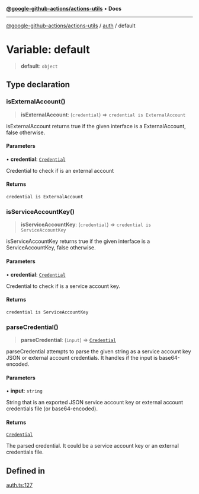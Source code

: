 [**@google-github-actions/actions-utils**](../../README.md) • **Docs**

***

[@google-github-actions/actions-utils](../../modules.md) / [auth](../README.md) / default

# Variable: default

> **default**: `object`

## Type declaration

### isExternalAccount()

> **isExternalAccount**: (`credential`) => `credential is ExternalAccount`

isExternalAccount returns true if the given interface is a ExternalAccount,
false otherwise.

#### Parameters

• **credential**: [`Credential`](../type-aliases/Credential.md)

Credential to check if is an external account

#### Returns

`credential is ExternalAccount`

### isServiceAccountKey()

> **isServiceAccountKey**: (`credential`) => `credential is ServiceAccountKey`

isServiceAccountKey returns true if the given interface is a
ServiceAccountKey, false otherwise.

#### Parameters

• **credential**: [`Credential`](../type-aliases/Credential.md)

Credential to check if is a service account key.

#### Returns

`credential is ServiceAccountKey`

### parseCredential()

> **parseCredential**: (`input`) => [`Credential`](../type-aliases/Credential.md)

parseCredential attempts to parse the given string as a service account key
JSON or external account credentials. It handles if the input is
base64-encoded.

#### Parameters

• **input**: `string`

String that is an exported JSON service account key or external
account credentials file (or base64-encoded).

#### Returns

[`Credential`](../type-aliases/Credential.md)

The parsed credential. It could be a service account key or an
external credentials file.

## Defined in

[auth.ts:127](https://github.com/google-github-actions/actions-utils/blob/main/src/auth.ts#L127)

